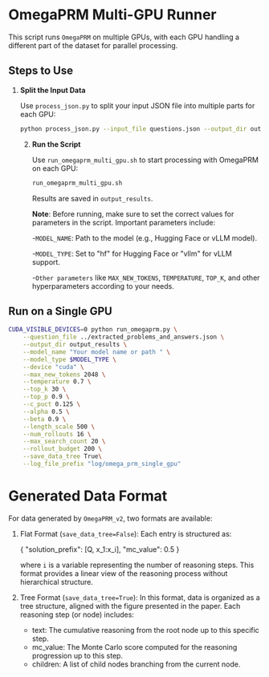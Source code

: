 # OmegaPRM Multi-GPU Runner

This script runs `OmegaPRM` on multiple GPUs, with each GPU handling a different part of the dataset for parallel processing.

## Steps to Use

1. **Split the Input Data**

   Use `process_json.py` to split your input JSON file into multiple parts for each GPU:

   ```bash
   python process_json.py --input_file questions.json --output_dir output_directory --num_splits 8
   ```
   
   2. **Run the Script**
   
      Use `run_omegaprm_multi_gpu.sh` to start processing with OmegaPRM on each GPU:
       ``` bash
      run_omegaprm_multi_gpu.sh
       ```
      Results are saved in `output_results`.
   
      **Note**: Before running, make sure to set the correct values for parameters in the script. Important parameters include:

        -`MODEL_NAME`: Path to the model (e.g., Hugging Face or vLLM model).

        -`MODEL_TYPE`: Set to "hf" for Hugging Face or "vllm" for vLLM support.
   
        -`Other parameters` like `MAX_NEW_TOKENS`, `TEMPERATURE`, `TOP_K`, and other hyperparameters according to your needs.
## Run on a Single GPU

```bash
CUDA_VISIBLE_DEVICES=0 python run_omegaprm.py \
    --question_file ../extracted_problems_and_answers.json \
    --output_dir output_results \
    --model_name "Your model name or path " \
    --model_type $MODEL_TYPE \
    --device "cuda" \
    --max_new_tokens 2048 \
    --temperature 0.7 \
    --top_k 30 \
    --top_p 0.9 \
    --c_puct 0.125 \
    --alpha 0.5 \
    --beta 0.9 \
    --length_scale 500 \
    --num_rollouts 16 \
    --max_search_count 20 \
    --rollout_budget 200 \
    --save_data_tree True\
    --log_file_prefix "log/omega_prm_single_gpu"

```

# Generated Data Format

For data generated by `OmegaPRM_v2`, two formats are available:

1. Flat Format (`save_data_tree=False`):
   Each entry is structured as:
   
   { "solution_prefix": [Q, x_1:x_i], "mc_value": 0.5 }
   
   where `i` is a variable representing the number of reasoning steps. This format provides a linear view of the reasoning process without hierarchical structure.

2. Tree Format (`save_data_tree=True`):
   In this format, data is organized as a tree structure, aligned with the figure presented in the paper. Each reasoning step (or node) includes:
   
   - text: The cumulative reasoning from the root node up to this specific step.
   - mc_value: The Monte Carlo score computed for the reasoning progression up to this step.
   - children: A list of child nodes branching from the current node.